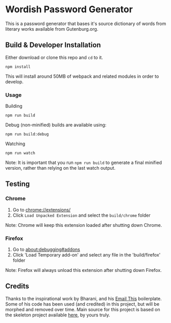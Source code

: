 # Wordish Password Generator

This is a password generator that bases it's source dictionary of words from literary works available from Gutenburg.org.


## Build & Developer Installation

Either download or clone this repo and `cd` to it.

```
npm install
```

This will install around 50MB of webpack and related modules in order to develop.


### Usage

Building

```
npm run build
```

Debug (non-minified) builds are available using:

```
npm run build:debug
```

Watching
```
npm run watch
```

Note: It is important that you run `npm run build` to generate a final minified version, rather than relying on the last watch output.


## Testing

### Chrome

1. Go to <a href="chrome://extensions/">chrome://extensions/</a>
2. Click `Load Unpacked Extension` and select the `build/chrome` folder

Note: Chrome will keep this extension loaded after shutting down Chrome.

### Firefox

1. Go to <a href="about:debugging#addons">about:debugging#addons</a>
2. Click 'Load Temporary add-on' and select any file in the 'build/firefox' folder

Note: Firefox will always unload this extension after shutting down Firefox.

## Credits

Thanks to the inspirational work by Bharani, and his [Email This](https://www.emailthis.me) boilerplate. Some of his code has been used (and credited) in this project, but will be morphed and removed over time.
Main source for this project is based on the skeleton project available [here](https://github.com/cmroanirgo/webextension-template), by yours truly.
